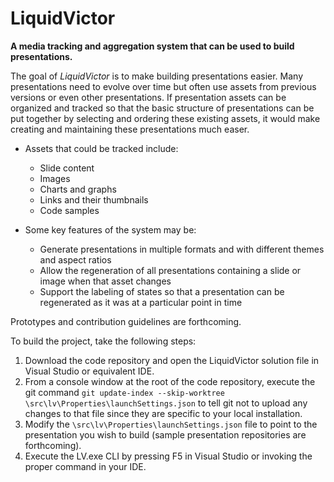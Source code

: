 # LiquidVictor

**A media tracking and aggregation system that can be used to build presentations.**

The goal of *LiquidVictor* is to make building presentations easier.  Many presentations need to 
evolve over time but often use assets from previous versions or even other presentations. 
If presentation assets can be organized and tracked so that the basic structure of presentations 
can be put together by selecting and ordering these existing assets, it would make creating 
and maintaining these presentations much easer.

* Assets that could be tracked include:
  * Slide content
  * Images
  * Charts and graphs
  * Links and their thumbnails
  * Code samples

* Some key features of the system may be:
  * Generate presentations in multiple formats and with different themes and aspect ratios
  * Allow the regeneration of all presentations containing a slide or image when that asset changes
  * Support the labeling of states so that a presentation can be regenerated as it was at a particular point in time


Prototypes and contribution guidelines are forthcoming.

To build the project, take the following steps:

1) Download the code repository and open the LiquidVictor solution file in Visual Studio or equivalent IDE.
1) From a console window at the root of the code repository, execute the git command `git update-index --skip-worktree \src\lv\Properties\launchSettings.json` to tell git not to upload any changes to that file since they are specific to your local installation.
1) Modify the `\src\lv\Properties\launchSettings.json` file to point to the presentation you wish to build (sample presentation repositories are forthcoming).
1) Execute the LV.exe CLI by pressing F5 in Visual Studio or invoking the proper command in your IDE.
